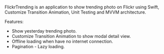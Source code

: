 FlickrTrending is an application to show trending photo on Flickr using Swift, Customize Transition Animation, Unit Testing and MVVM architecture.

Features:
- Show yesterday trending photo.
- Customize Transition Animation to show modal detail view.
- Offline loading when have no internet connection.
- Pagination - Lazy loading.


